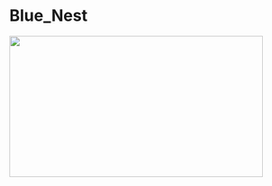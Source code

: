 # Blue_Nest

<img src="https://user-images.githubusercontent.com/61134127/134662057-63a2f9ef-62d2-41a8-b7f3-66e1efff29ed.gif" width="450" height="250"/>

